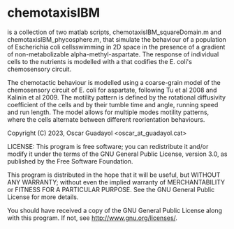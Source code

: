 # chemotaxisIBM
is a collection of two matlab scripts, chemotaxisIBM_squareDomain.m and chemotaxisIBM_phycosphere.m, that simulate the behaviour of a population of Escherichia coli cellsswimming in 2D space in the presence of a gradient of non-metabolizable alpha-methyl-aspartate. The response of individual cells to the nutrients is modelled with a  that codifies the E. coli's chemosensory circuit. 

The chemotactic behaviour is modelled using a coarse-grain model of the chemosensory circuit of E. coli for aspartate, following Tu et al 2008 and Kalinin et al 2009.
The motility pattern is defined by the rotational diffusivity coefficient of the cells and by their tumble time and angle, running speed and run length. The model allows for multiple modes motility patterns, where the cells alternate between different reorientation behaviours.

 Copyright (C) 2023,  Oscar Guadayol <oscar_at_guadayol.cat>

 LICENSE:
  This program is free software; you can redistribute it and/or modify it
  under the terms of the GNU General Public License, version 3.0, as
  published by the Free Software Foundation.
 
  This program is distributed in the hope that it will be useful, but
  WITHOUT ANY WARRANTY; without even the implied warranty of
  MERCHANTABILITY or FITNESS FOR A PARTICULAR PURPOSE.  See the GNU
  General Public License for more details.
 
  You should have received a copy of the GNU General Public License along
  with this program.  If not, see <http://www.gnu.org/licenses/>.
